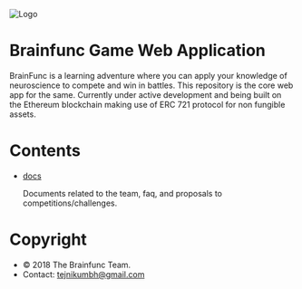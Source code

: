 ![Logo](https://brainfunc.herokuapp.com/style/images/custom/header/logov3.svg)


# Brainfunc Game Web Application
BrainFunc is a learning adventure where you can apply your knowledge of neuroscience to compete and win in battles. This repository is the core web app for the same. Currently under active development and being built on the Ethereum blockchain making use of ERC 721 protocol for non fungible assets.

# Contents
- [docs](https://github.com/brainfunc/web-app/tree/master/docs)
  
  Documents related to the team, faq, and proposals to competitions/challenges.

# Copyright
- © 2018 The Brainfunc Team.
- Contact: tejnikumbh@gmail.com
